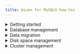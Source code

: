 ```yaml
---
title: Aiven for MySQL® how-tos
---
```


<details><summary>
Getting started
</summary>

-   [Create a managed Aiven for MySQL® service](/docs/platform/howto/create_new_service)
-   [Connect to Aiven for MySQL® service](/docs/products/mysql/howto/list-code-samples)
-   [Create a database in Aiven for MySQL®](/docs/products/mysql/howto/create-database)

</details>

<details><summary>
Database management
</summary>

-   [Create a database in Aiven for MySQL®](/docs/products/mysql/howto/create-database)
-   [Create remote replicas](/docs/products/mysql/howto/create-remote-replica)
-   [Backup and restore with mysqldump](/docs/products/mysql/howto/migrate-database-mysqldump)
-   [Disable foreign key checks](/docs/products/mysql/howto/disable-foreign-key-checks)
-   [Enable slow query logging](/docs/products/mysql/howto/enable-slow-queries)
-   [Create new tables without primary keys](/docs/products/mysql/howto/create-tables-without-primary-keys)
-   [Create missing primary keys](/docs/products/mysql/howto/create-missing-primary-keys)

</details>

<details><summary>
Data migration
</summary>

-   [Perform a pre-migration check](/docs/products/mysql/howto/do-check-service-migration)
-   [Migrate to Aiven from an external MySQL® with CLI](/docs/products/mysql/howto/migrate-from-external-mysql)
-   [Migrate MySQL® databases using Aiven Console](/docs/products/mysql/howto/migrate-db-to-aiven-via-console)

</details>

<details><summary>
Disk space management
</summary>

-   [Prevent running out of disk space](/docs/products/mysql/howto/prevent-disk-full)
-   [Reclaim disk space](/docs/products/mysql/howto/reclaim-disk-space)
-   [Identify disk usage issues](/docs/products/mysql/howto/identify-disk-usage-issues)

</details>

<details><summary>
Cluster management
</summary>

-   [Monitor a managed Aiven for MySQL® service](/docs/platform/howto/monitoring-services)
-   [Resize a managed Aiven for MySQL® service](/docs/platform/howto/scale-services)
-   [Schedule automatic maintenance updates](/docs/platform/howto/prepare-for-high-load)
-   [Upgrade a managed Aiven for MySQL® service](/docs/platform/howto/scale-services)
-   [Tag a managed Aiven for MySQL® service](/docs/platform/howto/tag-resources)
-   [Power off and delete a managed Aiven for MySQL® service](/docs/platform/concepts/service-power-cycle)
-   [Migrate a managed Aiven for MySQL® service](/docs/platform/howto/migrate-services-cloud-region)
-   [Fork a managed Aiven for MySQL® service](/docs/platform/concepts/service-forking)

</details>
